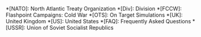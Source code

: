 *[NATO]: North Atlantic Treaty Organization
*[Div]: Division
*[FCCW]: Flashpoint Campaigns: Cold War
*[OTS]: On Target Simulations
*[UK]: United Kingdom
*[US]: United States
*[FAQ]: Frequently Asked Questions
*[USSR]: Union of Soviet Socialist Republics
